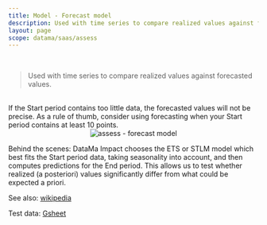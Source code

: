 ```yaml
---
title: Model - Forecast model
description: Used with time series to compare realized values against forecasted values.
layout: page
scope: datama/saas/assess
---
```


<br>

> Used with time series to compare realized values against forecasted values.

<br>
If the Start period contains too little data, the forecasted values will not be precise. As a rule of thumb, consider using forecasting when your Start period contains at least 10 points.

<br>

<center><img src="{{site.url}}/{{site.baseurl}}/core_app/new/assess/images/assess_forecast.png" alt="assess - forecast model" /></center>



Behind the scenes: DataMa Impact chooses the ETS or STLM model which best fits the Start period data, taking seasonality into account, and then computes predictions for the End period. This allows us to test whether realized (a posteriori) values significantly differ from what could be expected a priori.

See also: [wikipedia](https://en.wikipedia.org/wiki/Exponential_smoothing)

Test data: [Gsheet](https://docs.google.com/spreadsheets/d/1VJJ2j5ldrSfvLQatd9SAikIJX_2dhBgDCjkdX_oUgB4/edit#gid=925605184)

<br>

